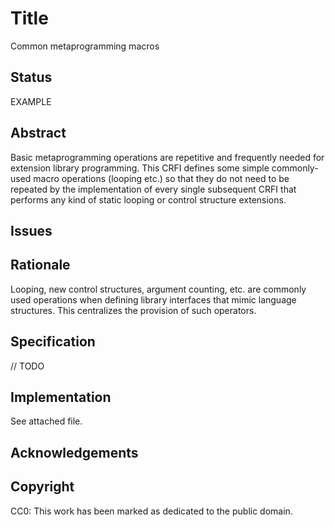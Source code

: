 # Title
Common metaprogramming macros

## Status
EXAMPLE

## Abstract
Basic metaprogramming operations are repetitive and frequently needed for
extension library programming. This CRFI defines some simple commonly-used
macro operations (looping etc.) so that they do not need to be repeated by
the implementation of every single subsequent CRFI that performs any kind
of static looping or control structure extensions.

## Issues

## Rationale

Looping, new control structures, argument counting, etc. are commonly used
operations when defining library interfaces that mimic language structures.
This centralizes the provision of such operators.

## Specification

// TODO

## Implementation

See attached file.

## Acknowledgements

## Copyright
CC0: This work has been marked as dedicated to the public domain.
